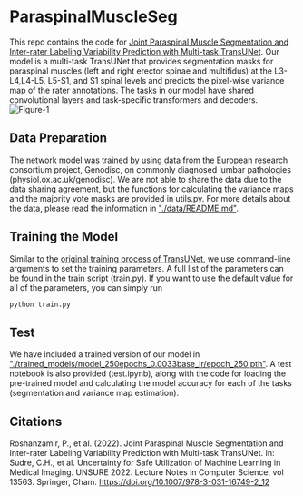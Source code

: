# ParaspinalMuscleSeg

This repo contains the code for [Joint Paraspinal Muscle Segmentation and Inter-rater Labeling Variability Prediction with Multi-task TransUNet](https://link.springer.com/chapter/10.1007/978-3-031-16749-2_12). 
Our model is a multi-task TransUNet that provides segmentation masks for paraspinal muscles (left and right erector spinae and multifidus) at the L3-L4,L4-L5, L5-S1, and S1 spinal levels and predicts the pixel-wise variance map of the rater annotations. The tasks in our model have shared convolutional layers and task-specific transformers and decoders.
![Figure-1](https://github.com/HealthX-Lab/ParaspinalMuscleSeg/assets/48385483/c128317b-4eba-4d01-9956-837b44b7610b)
## Data Preparation
The network model was trained by using data from the European research consortium project, Genodisc, on commonly diagnosed lumbar pathologies (physiol.ox.ac.uk/genodisc). We are not able to share the data due to the data sharing agreement, but the functions for calculating the variance maps and the majority vote masks are provided in utils.py. For more details about the data, please read the information in ["./data/README.md"](data/README.md).
## Training the Model
Similar to the [original training process of TransUNet](https://github.com/Beckschen/TransUNet/tree/main), we use command-line arguments to set the training parameters. A full list of the parameters can be found in the train script (train.py). If you want to use the default value for all of the parameters, you can simply run
```bash
python train.py
```
## Test
We have included a trained version of our model in ["./trained_models/model_250epochs_0.0033base_lr/epoch_250.pth"](trained_models/model_250epochs_0.0033base_lr). A test notebook is also provided (test.ipynb), along with the code for loading the pre-trained model and calculating the model accuracy for each of the tasks (segmentation and variance map estimation).
## Citations
Roshanzamir, P., et al. (2022). Joint Paraspinal Muscle Segmentation and Inter-rater Labeling Variability Prediction with Multi-task TransUNet. In: Sudre, C.H., et al. Uncertainty for Safe Utilization of Machine Learning in Medical Imaging. UNSURE 2022. Lecture Notes in Computer Science, vol 13563. Springer, Cham. https://doi.org/10.1007/978-3-031-16749-2_12
